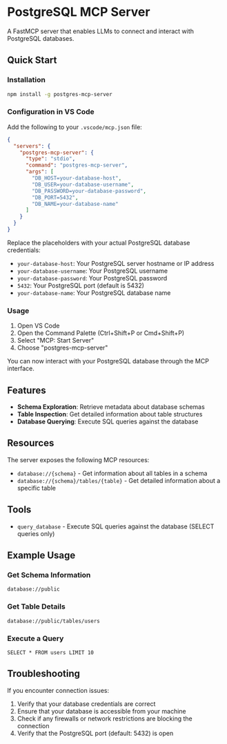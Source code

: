 # PostgreSQL MCP Server

A FastMCP server that enables LLMs to connect and interact with PostgreSQL databases.

## Quick Start

### Installation

```bash
npm install -g postgres-mcp-server
```

### Configuration in VS Code

Add the following to your `.vscode/mcp.json` file:

```json
{
  "servers": {
    "postgres-mcp-server": {
      "type": "stdio",
      "command": "postgres-mcp-server",
      "args": [
        "DB_HOST=your-database-host",
        "DB_USER=your-database-username",
        "DB_PASSWORD=your-database-password",
        "DB_PORT=5432",
        "DB_NAME=your-database-name"
      ]
    }
  }
}
```

Replace the placeholders with your actual PostgreSQL database credentials:
- `your-database-host`: Your PostgreSQL server hostname or IP address
- `your-database-username`: Your PostgreSQL username
- `your-database-password`: Your PostgreSQL password
- `5432`: Your PostgreSQL port (default is 5432)
- `your-database-name`: Your PostgreSQL database name

### Usage

1. Open VS Code
2. Open the Command Palette (Ctrl+Shift+P or Cmd+Shift+P)
3. Select "MCP: Start Server"
4. Choose "postgres-mcp-server"

You can now interact with your PostgreSQL database through the MCP interface.

## Features

- **Schema Exploration**: Retrieve metadata about database schemas
- **Table Inspection**: Get detailed information about table structures
- **Database Querying**: Execute SQL queries against the database

## Resources

The server exposes the following MCP resources:

- `database://{schema}` - Get information about all tables in a schema
- `database://{schema}/tables/{table}` - Get detailed information about a specific table

## Tools

- `query_database` - Execute SQL queries against the database (SELECT queries only)

## Example Usage

### Get Schema Information

```
database://public
```

### Get Table Details

```
database://public/tables/users
```

### Execute a Query

```
SELECT * FROM users LIMIT 10
```

## Troubleshooting

If you encounter connection issues:

1. Verify that your database credentials are correct
2. Ensure that your database is accessible from your machine
3. Check if any firewalls or network restrictions are blocking the connection
4. Verify that the PostgreSQL port (default: 5432) is open
